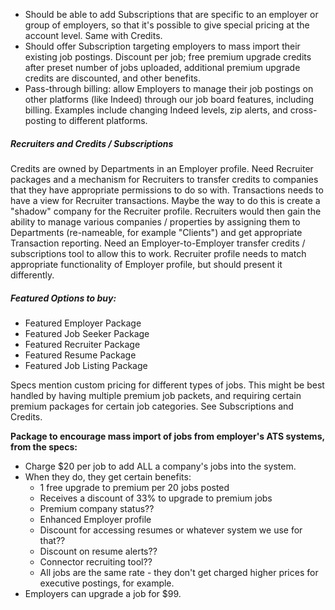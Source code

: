 - Should be able to add Subscriptions that are specific to an employer or group of employers, so that it's possible to give special pricing at the account level. Same with Credits.
- Should offer Subscription targeting employers to mass import their existing job postings. Discount per job; free premium upgrade credits after preset number of jobs uploaded, additional premium upgrade credits are discounted, and other benefits.
- Pass-through billing: allow Employers to manage their job postings on other platforms (like Indeed) through our job board features, including billing. Examples include changing Indeed levels, zip alerts, and cross-posting to different platforms.

##### Recruiters and Credits / Subscriptions

Credits are owned by Departments in an Employer profile. Need Recruiter packages and a mechanism for Recruiters to transfer credits to companies that they have appropriate permissions to do so with. Transactions needs to have a view for Recruiter transactions. Maybe the way to do this is create a "shadow" company for the Recruiter profile. Recruiters would then gain the ability to manage various companies / properties by assigning them to Departments (re-nameable, for example "Clients") and get appropriate Transaction reporting. Need an Employer-to-Employer transfer credits / subscriptions tool to allow this to work. Recruiter profile needs to match appropriate functionality of Employer profile, but should present it differently.

##### Featured Options to buy:

- Featured Employer Package
- Featured Job Seeker Package
- Featured Recruiter Package
- Featured Resume Package
- Featured Job Listing Package

Specs mention custom pricing for different types of jobs. This might be best handled by having multiple premium job packets, and requiring certain premium packages for certain job categories. See Subscriptions and Credits.

**Package to encourage mass import of jobs from employer's ATS systems, from the specs:**

- Charge $20 per job to add ALL a company's jobs into the system.
- When they do, they get certain benefits:
  - 1 free upgrade to premium per 20 jobs posted
  - Receives a discount of 33% to upgrade to premium jobs
  - Premium company status??
  - Enhanced Employer profile
  - Discount for accessing resumes or whatever system we use for that??
  - Discount on resume alerts??
  - Connector recruiting tool??
  - All jobs are the same rate - they don't get charged higher prices for executive postings, for example.
- Employers can upgrade a job for $99.